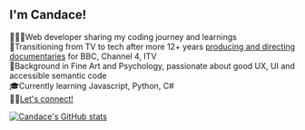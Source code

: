 ## I'm Candace!

👩🏻‍💻Web developer sharing my coding journey and learnings<br>
🎥Transitioning from TV to tech after more 12+ years [producing and directing documentaries](https://www.candacedavies.com/) for BBC, Channel 4, ITV<br>
🎨Background in Fine Art and Psychology, passionate about good UX, UI and accessible semantic code<br>
🎓Currently learning Javascript, Python, C#<br>
🫶🏼[Let's connect!](www.linkedin.com/in/me-candacedavies)<br>

[![Candace's GitHub stats](https://github-readme-stats.vercel.app/api?username=candacerosedavies&theme=panda&show_icons=true)](https://github.com/anuraghazra/github-readme-stats)<br>
